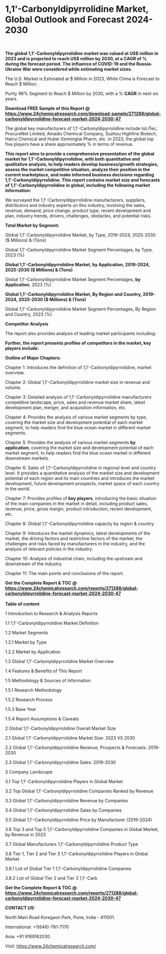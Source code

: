 <h1>1,1'-Carbonyldipyrrolidine Market, Global Outlook and Forecast 2024-2030</h1><br/><p><strong>The global 1,1'-Carbonyldipyrrolidine market was valued at US$ million in 2023 and is projected to reach US$ million by 2030, at a <strong>CAGR</strong> of % during the forecast period. The influence of COVID-19 and the Russia-Ukraine War were considered while estimating market sizes.</strong></p><p>The U.S. Market is Estimated at $ Million in 2023, While China is Forecast to Reach $ Million.</p><p>Purity 98% Segment to Reach $ Million by 2030, with a % <strong>CAGR</strong> in next six years.</p><div><b>Download FREE Sample of this Report @ <a href="https://www.24chemicalresearch.com/download-sample/271288/global-carbonyldipyrrolidine-forecast-market-2024-2030-47">https://www.24chemicalresearch.com/download-sample/271288/global-carbonyldipyrrolidine-forecast-market-2024-2030-47</a></b></div><p>The global key manufacturers of 1,1'-Carbonyldipyrrolidine include IoLiTec, ProcureNet Limited, Amadis Chemical Company, Suzhou Highfine Biotech, Hairui Chemical and Hubei Xinmingtai Pharm, etc. in 2023, the global top five players have a share approximately % in terms of revenue.</p><p><strong>This report aims to provide a comprehensive presentation of the global market for 1,1'-Carbonyldipyrrolidine, with both quantitative and qualitative analysis, to help readers develop business/growth strategies, assess the market competitive situation, analyze their position in the current marketplace, and make informed business decisions regarding 1,1'-Carbonyldipyrrolidine. This report contains market size and forecasts of 1,1'-Carbonyldipyrrolidine in global, including the following market information:</strong></p><p>We surveyed the 1,1'-Carbonyldipyrrolidine manufacturers, suppliers, distributors and industry experts on this industry, involving the sales, revenue, demand, price change, product type, recent development and plan, industry trends, drivers, challenges, obstacles, and potential risks.</p><p><strong>Total Market by Segment:</strong></p><p>Global 1,1'-Carbonyldipyrrolidine Market, by Type, 2019-2024, 2025-2030 ($ Millions) & (Tons)</p><p>Global 1,1'-Carbonyldipyrrolidine Market Segment Percentages, by Type, 2023 (%)</p><p><strong>Global 1,1'-Carbonyldipyrrolidine Market, <strong>by Application</strong>, 2019-2024, 2025-2030 ($ Millions) & (Tons)</strong></p><p>Global 1,1'-Carbonyldipyrrolidine Market Segment Percentages, <strong>by Application</strong>, 2023 (%)</p><p><strong>Global 1,1'-Carbonyldipyrrolidine Market, By Region and Country, 2019-2024, 2025-2030 ($ Millions) & (Tons)</strong></p><p>Global 1,1'-Carbonyldipyrrolidine Market Segment Percentages, By Region and Country, 2023 (%)</p><p><strong>Competitor Analysis</strong></p><p>The report also provides analysis of leading market participants including:</p><p><strong>Further, the report presents profiles of competitors in the market, <strong>key players</strong> include:</strong></p><p><strong>Outline of Major Chapters:</strong></p><p>Chapter 1: Introduces the definition of 1,1'-Carbonyldipyrrolidine, market overview.</p><p>Chapter 2: Global 1,1'-Carbonyldipyrrolidine market size in revenue and volume.</p><p>Chapter 3: Detailed analysis of 1,1'-Carbonyldipyrrolidine manufacturers competitive landscape, price, sales and revenue market share, latest development plan, merger, and acquisition information, etc.</p><p>Chapter 4: Provides the analysis of various market segments by type, covering the market size and development potential of each market segment, to help readers find the blue ocean market in different market segments.</p><p>Chapter 5: Provides the analysis of various market segments <strong>by application</strong>, covering the market size and development potential of each market segment, to help readers find the blue ocean market in different downstream markets.</p><p>Chapter 6: Sales of 1,1'-Carbonyldipyrrolidine in regional level and country level. It provides a quantitative analysis of the market size and development potential of each region and its main countries and introduces the market development, future development prospects, market space of each country in the world.</p><p>Chapter 7: Provides profiles of <strong>key players</strong>, introducing the basic situation of the main companies in the market in detail, including product sales, revenue, price, gross margin, product introduction, recent development, etc.</p><p>Chapter 8: Global 1,1'-Carbonyldipyrrolidine capacity by region & country.</p><p>Chapter 9: Introduces the market dynamics, latest developments of the market, the driving factors and restrictive factors of the market, the challenges and risks faced by manufacturers in the industry, and the analysis of relevant policies in the industry.</p><p>Chapter 10: Analysis of industrial chain, including the upstream and downstream of the industry.</p><p>Chapter 11: The main points and conclusions of the report.</p><div><b>Get the Complete Report & TOC @ <a href="https://www.24chemicalresearch.com/reports/271288/global-carbonyldipyrrolidine-forecast-market-2024-2030-47">https://www.24chemicalresearch.com/reports/271288/global-carbonyldipyrrolidine-forecast-market-2024-2030-47</a></b></div><br><b>Table of content</b><p>1 Introduction to Research & Analysis Reports<br />
 
  1.1 1,1'-Carbonyldipyrrolidine Market Definition<br />
 
  1.2 Market Segments<br />
 
  1.2.1 Market by Type<br />
 
  1.2.2 Market by Application<br />
 
  1.3 Global 1,1'-Carbonyldipyrrolidine Market Overview<br />
 
  1.4 Features & Benefits of This Report<br />
 
  1.5 Methodology & Sources of Information<br />
 
  1.5.1 Research Methodology<br />
 
  1.5.2 Research Process<br />
 
  1.5.3 Base Year<br />
 
  1.5.4 Report Assumptions & Caveats<br />
 
 2 Global 1,1'-Carbonyldipyrrolidine Overall Market Size<br />
 
  2.1 Global 1,1'-Carbonyldipyrrolidine Market Size: 2023 VS 2030<br />
 
  2.2 Global 1,1'-Carbonyldipyrrolidine Revenue, Prospects & Forecasts: 2019-2030<br />
 
  2.3 Global 1,1'-Carbonyldipyrrolidine Sales: 2019-2030<br />
 
 3 Company Landscape<br />
 
  3.1 Top 1,1'-Carbonyldipyrrolidine Players in Global Market<br />
 
  3.2 Top Global 1,1'-Carbonyldipyrrolidine Companies Ranked by Revenue<br />
 
  3.3 Global 1,1'-Carbonyldipyrrolidine Revenue by Companies<br />
 
  3.4 Global 1,1'-Carbonyldipyrrolidine Sales by Companies<br />
 
  3.5 Global 1,1'-Carbonyldipyrrolidine Price by Manufacturer (2019-2024)<br />
 
  3.6 Top 3 and Top 5 1,1'-Carbonyldipyrrolidine Companies in Global Market, by Revenue in 2023<br />
 
  3.7 Global Manufacturers 1,1'-Carbonyldipyrrolidine Product Type<br />
 
  3.8 Tier 1, Tier 2 and Tier 3 1,1'-Carbonyldipyrrolidine Players in Global Market<br />
 
  3.8.1 List of Global Tier 1 1,1'-Carbonyldipyrrolidine Companies<br />
 
  3.8.2 List of Global Tier 2 and Tier 3 1,1'-Carb<br><div><b>Get the Complete Report & TOC @ <a href="https://www.24chemicalresearch.com/reports/271288/global-carbonyldipyrrolidine-forecast-market-2024-2030-47">https://www.24chemicalresearch.com/reports/271288/global-carbonyldipyrrolidine-forecast-market-2024-2030-47</a></b></div></p>
 
 <b>CONTACT US:</b><br>
 
 North Main Road Koregaon Park, Pune, India - 411001.<br/>
 
 International: +1(646)-781-7170<br/>
 
 Asia: +91 9169162030<br/>
 
 Visit: <a href="https://www.24chemicalresearch.com/">https://www.24chemicalresearch.com/</a>
 
 <br>